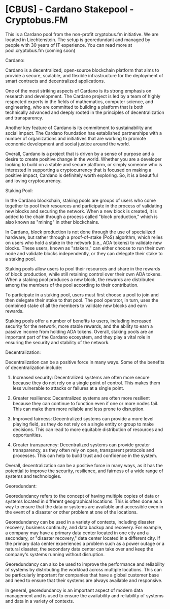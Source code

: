 # [CBUS] - Cardano Stakepool - Cryptobus.FM
This is a Cardano pool from the non-profit cryptobus.fm initiative. We are located in Liechtenstein. The setup is georedundant and managed by people with 30 years of IT experience. You can read more at pool.cryptobus.fm (coming soon)

Cardano:

Cardano is a decentralized, open-source blockchain platform that aims to provide a secure, scalable, and flexible infrastructure for the deployment of smart contracts and decentralized applications.

One of the most striking aspects of Cardano is its strong emphasis on research and development. The Cardano project is led by a team of highly respected experts in the fields of mathematics, computer science, and engineering, who are committed to building a platform that is both technically advanced and deeply rooted in the principles of decentralization and transparency.

Another key feature of Cardano is its commitment to sustainability and social impact. The Cardano foundation has established partnerships with a number of organizations and initiatives that are working to promote economic development and social justice around the world.

Overall, Cardano is a project that is driven by a sense of purpose and a desire to create positive change in the world. Whether you are a developer looking to build on a stable and secure platform, or simply someone who is interested in supporting a cryptocurrency that is focused on making a positive impact, Cardano is definitely worth exploring. So, it is a beautiful and loving cryptocurrency.

Staking Pool:

In the Cardano blockchain, staking pools are groups of users who come together to pool their resources and participate in the process of validating new blocks and securing the network. When a new block is created, it is added to the chain through a process called "block production," which is also known as "mining" in other blockchains.

In Cardano, block production is not done through the use of specialized hardware, but rather through a proof-of-stake (PoS) algorithm, which relies on users who hold a stake in the network (i.e., ADA tokens) to validate new blocks. These users, known as "stakers," can either choose to run their own node and validate blocks independently, or they can delegate their stake to a staking pool.

Staking pools allow users to pool their resources and share in the rewards of block production, while still retaining control over their own ADA tokens. When a staking pool produces a new block, the rewards are distributed among the members of the pool according to their contribution.

To participate in a staking pool, users must first choose a pool to join and then delegate their stake to that pool. The pool operator, in turn, uses the combined stake of all the members to validate new blocks and earn rewards.

Staking pools offer a number of benefits to users, including increased security for the network, more stable rewards, and the ability to earn a passive income from holding ADA tokens. Overall, staking pools are an important part of the Cardano ecosystem, and they play a vital role in ensuring the security and stability of the network.

Decentralization:

Decentralization can be a positive force in many ways. Some of the benefits of decentralization include:

1. Increased security: Decentralized systems are often more secure because they do not rely on a single point of control. This makes them less vulnerable to attacks or failures at a single point.

2. Greater resilience: Decentralized systems are often more resilient because they can continue to function even if one or more nodes fail. This can make them more reliable and less prone to disruption.

3. Improved fairness: Decentralized systems can provide a more level playing field, as they do not rely on a single entity or group to make decisions. This can lead to more equitable distribution of resources and opportunities.

4. Greater transparency: Decentralized systems can provide greater transparency, as they often rely on open, transparent protocols and processes. This can help to build trust and confidence in the system.

Overall, decentralization can be a positive force in many ways, as it has the potential to improve the security, resilience, and fairness of a wide range of systems and technologies.

Georedundant:

Georedundancy refers to the concept of having multiple copies of data or systems located in different geographical locations. This is often done as a way to ensure that the data or systems are available and accessible even in the event of a disaster or other problem at one of the locations.

Georedundancy can be used in a variety of contexts, including disaster recovery, business continuity, and data backup and recovery. For example, a company may have a primary data center located in one city and a secondary, or "disaster recovery," data center located in a different city. If the primary data center experiences a problem such as a power outage or a natural disaster, the secondary data center can take over and keep the company's systems running without disruption.

Georedundancy can also be used to improve the performance and reliability of systems by distributing the workload across multiple locations. This can be particularly important for companies that have a global customer base and need to ensure that their systems are always available and responsive.

In general, georedundancy is an important aspect of modern data management and is used to ensure the availability and reliability of systems and data in a variety of contexts.

